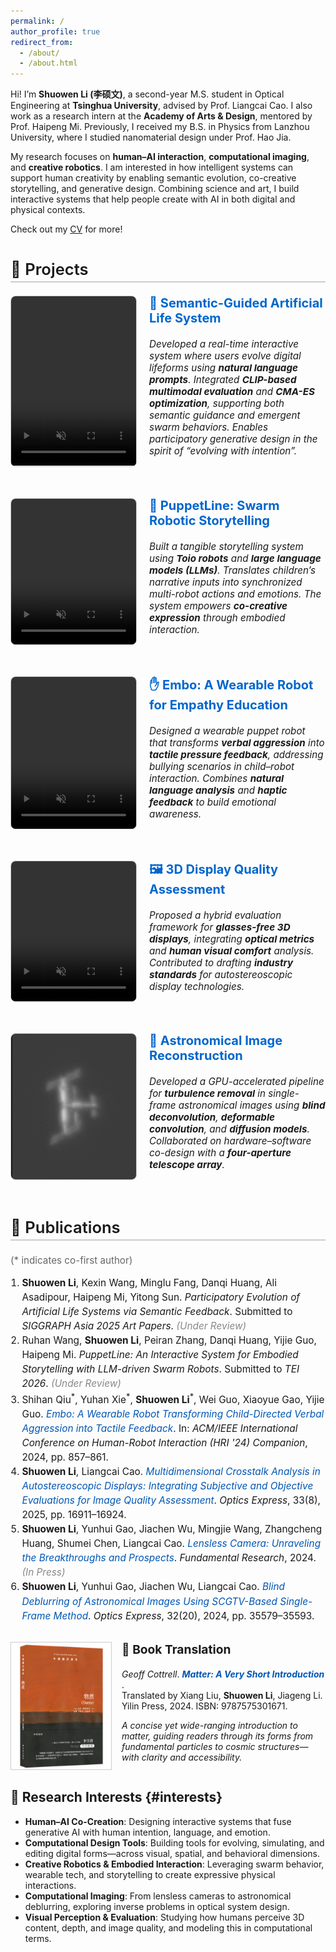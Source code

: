 ```yaml
---
permalink: /
author_profile: true
redirect_from: 
  - /about/
  - /about.html
---
```


Hi! I’m **Shuowen Li (李硕文)**, a second-year M.S. student in Optical Engineering at **Tsinghua University**, advised by Prof. Liangcai Cao. I also work as a research intern at the **Academy of Arts & Design**, mentored by Prof. Haipeng Mi. Previously, I received my B.S. in Physics from Lanzhou University, where I studied nanomaterial design under Prof. Hao Jia.

My research focuses on **human–AI interaction**, **computational imaging**, and **creative robotics**. I am interested in how intelligent systems can support human creativity by enabling semantic evolution, co-creative storytelling, and generative design. Combining science and art, I build interactive systems that help people create with AI in both digital and physical contexts.

Check out my [CV](../assets/CV_Shuowen_Li.pdf) for more!



<h2 id="projects" style="font-size: 1.6rem; font-weight: 600; border-bottom: 2px solid #ccc; padding-bottom: 4px; margin-top: 40px;">🧪 Projects</h2>

<!-- Project Block -->
<div style="display: flex; gap: 20px; margin-bottom: 30px; padding-bottom: 20px;">
  <video src="/videos/semantic_life.mp4" autoplay loop muted playsinline style="width: 200px; border-radius: 8px; border: 1px solid #ccc;"></video>
  <div>
    <h3 style="margin-top: 0; font-size: 1.25rem;">
      <a href="{{ '/projects/semantic-life.html' | relative_url }}" target="_blank" style="color: #0066cc; text-decoration: none;">
        🧬 Semantic-Guided Artificial Life System
      </a>
    </h3>
    <p style="font-style: italic; font-size: 0.95rem;">
      Developed a real-time interactive system where users evolve digital lifeforms using <strong>natural language prompts</strong>.
      Integrated <strong>CLIP-based multimodal evaluation</strong> and <strong>CMA-ES optimization</strong>, supporting both semantic guidance and emergent swarm behaviors.
      Enables participatory generative design in the spirit of “evolving with intention”.
    </p>
  </div>
</div>


<div style="display: flex; gap: 20px; margin-bottom: 30px; padding-bottom: 20px; ">
  <video src="/videos/toio.mp4" autoplay loop muted playsinline style="width: 200px; border-radius: 8px; border: 1px solid #ccc;"></video>
  <div>
    <h3 style="color: #0066cc; margin-top: 0; font-size: 1.25rem;">🤖 PuppetLine: Swarm Robotic Storytelling</h3>
    <p style="font-style: italic; font-size: 0.95rem;">
      Built a tangible storytelling system using <strong>Toio robots</strong> and <strong>large language models (LLMs)</strong>.
      Translates children’s narrative inputs into synchronized multi-robot actions and emotions.
      The system empowers <strong>co-creative expression</strong> through embodied interaction.
    </p>
  </div>
</div>

<div style="display: flex; gap: 20px; margin-bottom: 30px; padding-bottom: 20px; ">
  <video src="/videos/embo.mp4" autoplay loop muted playsinline style="width: 200px; border-radius: 8px; border: 1px solid #ccc;"></video>
  <div>
    <h3 style="color: #0066cc; margin-top: 0; font-size: 1.25rem;">✋ Embo: A Wearable Robot for Empathy Education</h3>
    <p style="font-style: italic; font-size: 0.95rem;">
      Designed a wearable puppet robot that transforms <strong>verbal aggression</strong> into <strong>tactile pressure feedback</strong>,
      addressing bullying scenarios in child–robot interaction.
      Combines <strong>natural language analysis</strong> and <strong>haptic feedback</strong> to build emotional awareness.
    </p>
  </div>
</div>

<div style="display: flex; gap: 20px; margin-bottom: 30px; padding-bottom: 20px;">
  <video src="/videos/机械臂.mp4" autoplay loop muted playsinline style="width: 200px; border-radius: 8px; border: 1px solid #ccc;"></video>
  <div>
    <h3 style="color: #0066cc; margin-top: 0; font-size: 1.25rem;">🖼️ 3D Display Quality Assessment</h3>
    <p style="font-style: italic; font-size: 0.95rem;">
      Proposed a hybrid evaluation framework for <strong>glasses-free 3D displays</strong>, integrating <strong>optical metrics</strong> and <strong>human visual comfort</strong> analysis.
      Contributed to drafting <strong>industry standards</strong> for autostereoscopic display technologies.
    </p>
  </div>
</div>

<div style="display: flex; gap: 20px; margin-bottom: 30px; padding-bottom: 20px;">
  <img src="/videos/CSST.gif" alt="Astronomical reconstruction" style="width: 200px; border-radius: 8px; border: 1px solid #ccc;">
  <div>
    <h3 style="color: #0066cc; margin-top: 0; font-size: 1.25rem;">🌌 Astronomical Image Reconstruction</h3>
    <p style="font-style: italic; font-size: 0.95rem;">
      Developed a GPU-accelerated pipeline for <strong>turbulence removal</strong> in single-frame astronomical images using <strong>blind deconvolution</strong>, <strong>deformable convolution</strong>, and <strong>diffusion models</strong>.
      Collaborated on hardware–software co-design with a <strong>four-aperture telescope array</strong>.
    </p>
  </div>
</div>


<h2 id="publications" style="font-size: 1.6rem; font-weight: 600; border-bottom: 2px solid #ccc; padding-bottom: 4px; margin-top: 40px;">📄 Publications</h2>
<p style="font-size: 0.95rem; color: #666;">(* indicates co-first author)</p>

<ol style="font-size: 0.96rem; line-height: 1.5; padding-left: 1.2em; margin-top: 6px;">
  <li><strong>Shuowen Li</strong>, Kexin Wang, Minglu Fang, Danqi Huang, Ali Asadipour, Haipeng Mi, Yitong Sun. 
    <em>Participatory Evolution of Artificial Life Systems via Semantic Feedback</em>. 
    Submitted to <em>SIGGRAPH Asia 2025 Art Papers</em>. 
    <span style="color: #888;"><em>(Under Review)</em></span>
  </li>

  <li>Ruhan Wang, <strong>Shuowen Li</strong>, Peiran Zhang, Danqi Huang, Yijie Guo, Haipeng Mi. 
    <em>PuppetLine: An Interactive System for Embodied Storytelling with LLM-driven Swarm Robots</em>. 
    Submitted to <em>TEI 2026</em>. 
    <span style="color: #888;"><em>(Under Review)</em></span>
  </li>

  <li>Shihan Qiu<sup>*</sup>, Yuhan Xie<sup>*</sup>, <strong>Shuowen Li</strong><sup>*</sup>, Wei Guo, Xiaoyue Gao, Yijie Guo. 
    <em><a href="https://dl.acm.org/doi/abs/10.1145/3610978.3640616" target="_blank" style="color: #0056b3; text-decoration: none;">Embo: A Wearable Robot Transforming Child-Directed Verbal Aggression into Tactile Feedback</a></em>. 
    In: <em>ACM/IEEE International Conference on Human-Robot Interaction (HRI '24) Companion</em>, 2024, pp. 857–861.
  </li>

  <li><strong>Shuowen Li</strong>, Liangcai Cao. 
    <em><a href="https://opg.optica.org/oe/fulltext.cfm?uri=oe-33-8-16911&id=570059" target="_blank" style="color: #0056b3; text-decoration: none;">Multidimensional Crosstalk Analysis in Autostereoscopic Displays: Integrating Subjective and Objective Evaluations for Image Quality Assessment</a></em>. 
    <em>Optics Express</em>, 33(8), 2025, pp. 16911–16924.
  </li>

  <li><strong>Shuowen Li</strong>, Yunhui Gao, Jiachen Wu, Mingjie Wang, Zhangcheng Huang, Shumei Chen, Liangcai Cao. 
    <em><a href="https://www.sciencedirect.com/science/article/pii/S2667325824001328" target="_blank" style="color: #0056b3; text-decoration: none;">Lensless Camera: Unraveling the Breakthroughs and Prospects</a></em>. 
    <em>Fundamental Research</em>, 2024. 
    <span style="color: #888;"><em>(In Press)</em></span>
  </li>

  <li><strong>Shuowen Li</strong>, Yunhui Gao, Jiachen Wu, Liangcai Cao. 
    <em><a href="https://opg.optica.org/oe/fulltext.cfm?uri=oe-32-20-35579&id=559910" target="_blank" style="color: #0056b3; text-decoration: none;">Blind Deblurring of Astronomical Images Using SCGTV-Based Single-Frame Method</a></em>. 
    <em>Optics Express</em>, 32(20), 2024, pp. 35579–35593.
  </li>
</ol>


<div style="display: flex; align-items: flex-start; gap: 16px; margin-top: 30px;">
  <img src="/images/matter_cover.jpg" alt="Matter book cover" style="width: 160px; height: auto; border: 1px solid #ccc;">
  <div>
    <h3 style="margin-top: 0; font-size: 1.2rem;">📘 Book Translation</h3>
    <p><em>Geoff Cottrell</em>. 
      <strong><em>
        <a href="https://read.douban.com/ebook/479553544/" target="_blank" style="color: #0056b3; text-decoration: none;">
          Matter: A Very Short Introduction
        </a>
      </em></strong>.<br>
      Translated by Xiang Liu, <strong>Shuowen Li</strong>, Jiageng Li.<br>
      Yilin Press, 2024. ISBN: 9787575301671.
    </p>
    <p style="margin-top: 8px;">
      <em>A concise yet wide-ranging introduction to matter, guiding readers through its forms from fundamental particles to cosmic structures—with clarity and accessibility.</em>
    </p>
  </div>
</div>





## 🎯 Research Interests {#interests}

* **Human–AI Co-Creation**: Designing interactive systems that fuse generative AI with human intention, language, and emotion.
* **Computational Design Tools**: Building tools for evolving, simulating, and editing digital forms—across visual, spatial, and behavioral dimensions.
* **Creative Robotics & Embodied Interaction**: Leveraging swarm behavior, wearable tech, and storytelling to create expressive physical interactions.
* **Computational Imaging**: From lensless cameras to astronomical deblurring, exploring inverse problems in optical system design.
* **Visual Perception & Evaluation**: Studying how humans perceive 3D content, depth, and image quality, and modeling this in computational terms.

